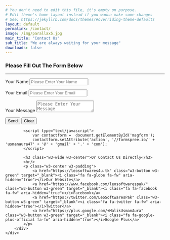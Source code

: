 ```yaml
---
# You don't need to edit this file, it's empty on purpose.
# Edit theme's home layout instead if you wanna make some changes
# See: https://jekyllrb.com/docs/themes/#overriding-theme-defaults
layout: default
permalink: /contact/
image: /img/parallax5.jpg
main_title: "Contact Us"
sub_title: "We are always waiting for your message"
downloads: false
---
```


<div class="w3-display-container w3-padding-64">
	<div class="w3-container">
		<div class="content">
			<h3 class="w3-wide w3-center">Please Fill Out The Form Below</h3>
			<hr/>
			<form id="msgform" method="POST">
				<p>
					<label for="Name"> Your Name </label>
					<input class="w3-input w3-border" type="text" name="name" placeholder="Please Enter Your Name" maxlength="40" required>
				</p>
				<p>
					<label for="Email"> Your Email </label>
					<input class="w3-input w3-border" type="email" name="_replyto" placeholder="Please Enter Your Email" maxlength="50" required>
				</p>
				<p>
				<label for="Name"> Your Message </label>
				<textarea class="w3-input w3-border" name="message" placeholder="Please Enter Your Message" maxlength="200" required></textarea>
				</p>
				<input type="hidden" name="product" value="G Security" />
				<input class="w3-button w3-green" type="submit" value="Send" />
				<input class="w3-button w3-red" type="reset" value="Clear" />	
			</form>
			
			<script type="text/javascript">
				var contactform =  document.getElementById('msgform');
				contactform.setAttribute('action', '//formspree.io/' + 'usmanaura47' + '@' + 'gmail' + '.' + 'com');
			</script>	

			<h3 class="w3-wide w3-center">Or Contact Us Directly</h3>
			<hr/>
			<p class="w3-center w3-padding">
				<a href="https://leosoftwares4u.tk" class="w3-button w3-green" target="_blank"><i class="fa fa-globe fa-fw" aria-hidden="true"></i>Our Website</a>
				<a href="https://www.facebook.com/leosoftwarespak/" class="w3-button w3-green" target="_blank"><i class="fa fa-facebook fa-fw" aria-hidden="true"></i>Facebook</a>
				<a href="https://twitter.com/LeoSoftwaresPak" class="w3-button w3-green" target="_blank"><i class="fa fa-twitter fa-fw" aria-hidden="true"></i>Twitter</a>
				<a href="https://plus.google.com/+MalikUsmanAura" class="w3-button w3-green" target="_blank"><i class="fa fa-google-plus-official fa-fw" aria-hidden="true"></i>Google Plus</a>
			</p>
		</div>
	</div>
</div>